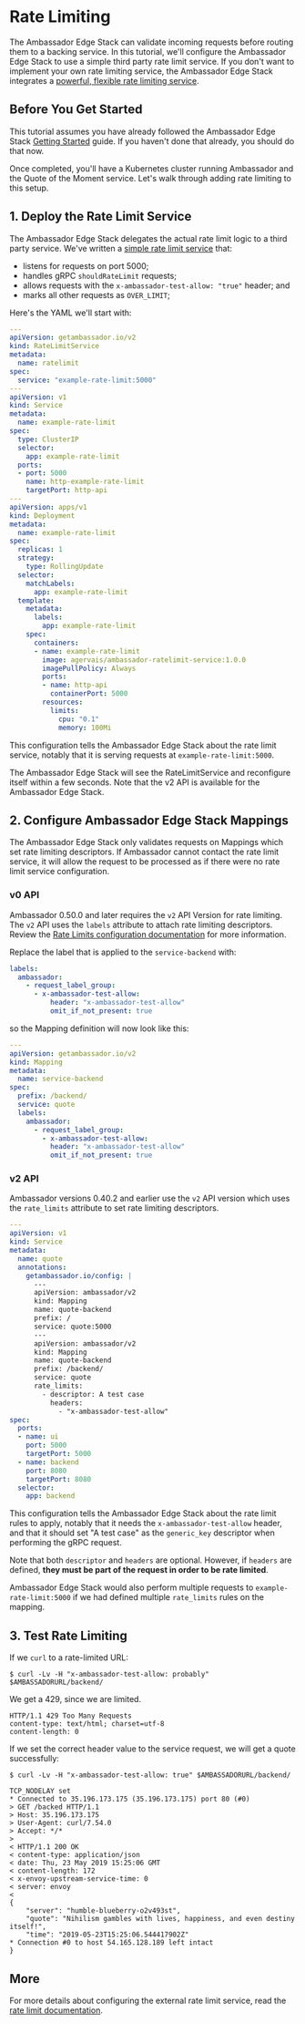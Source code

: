 # Rate Limiting

The Ambassador Edge Stack can validate incoming requests before routing them to a backing service. In this tutorial, we'll configure the Ambassador Edge Stack to use a simple third party rate limit service. If you don't want to implement your own rate limiting service, the Ambassador Edge Stack integrates a [powerful, flexible rate limiting service](../../topics/using/rate-limits/).

## Before You Get Started

This tutorial assumes you have already followed the Ambassador Edge Stack [Getting Started](../../tutorials/getting-started) guide. If you haven't done that already, you should do that now.

Once completed, you'll have a Kubernetes cluster running Ambassador and the Quote of the Moment service. Let's walk through adding rate limiting to this setup.

## 1. Deploy the Rate Limit Service

The Ambassador Edge Stack delegates the actual rate limit logic to a third party service. We've written a [simple rate limit service](https://github.com/datawire/ambassador/tree/master/docker/test-ratelimit) that:

- listens for requests on port 5000;
- handles gRPC `shouldRateLimit` requests;
- allows requests with the `x-ambassador-test-allow: "true"` header; and
- marks all other requests as `OVER_LIMIT`;

Here's the YAML we'll start with:

```yaml
---
apiVersion: getambassador.io/v2
kind: RateLimitService
metadata:
  name: ratelimit
spec:
  service: "example-rate-limit:5000"
---
apiVersion: v1
kind: Service
metadata:
  name: example-rate-limit
spec:
  type: ClusterIP
  selector:
    app: example-rate-limit
  ports:
  - port: 5000
    name: http-example-rate-limit
    targetPort: http-api
---
apiVersion: apps/v1
kind: Deployment
metadata:
  name: example-rate-limit
spec:
  replicas: 1
  strategy:
    type: RollingUpdate
  selector:
    matchLabels:
      app: example-rate-limit
  template:
    metadata:
      labels:
        app: example-rate-limit
    spec:
      containers:
      - name: example-rate-limit
        image: agervais/ambassador-ratelimit-service:1.0.0
        imagePullPolicy: Always
        ports:
        - name: http-api
          containerPort: 5000
        resources:
          limits:
            cpu: "0.1"
            memory: 100Mi
```

This configuration tells the Ambassador Edge Stack about the rate limit service, notably that it is serving requests at `example-rate-limit:5000`.

The Ambassador Edge Stack will see the RateLimitService and reconfigure itself within a few seconds. Note that the v2 API is available for the Ambassador Edge Stack.

## 2. Configure Ambassador Edge Stack Mappings

The Ambassador Edge Stack only validates requests on Mappings which set rate limiting descriptors. If Ambassador cannot contact the rate limit service, it will allow the request to be processed as if there were no rate limit service configuration.

### v0 API

Ambassador 0.50.0 and later requires the `v2` API Version for rate limiting. The `v2` API uses the `labels` attribute to attach rate limiting descriptors. Review the [Rate Limits configuration documentation](../../topics/using/rate-limits/) for more information.

Replace the label that is applied to the `service-backend` with:

```yaml
labels:
  ambassador:
    - request_label_group:
      - x-ambassador-test-allow:
          header: "x-ambassador-test-allow"
          omit_if_not_present: true
```

so the Mapping definition will now look like this:

```yaml
---
apiVersion: getambassador.io/v2
kind: Mapping
metadata:
  name: service-backend
spec:
  prefix: /backend/
  service: quote
  labels:
    ambassador:
      - request_label_group:
        - x-ambassador-test-allow:
          header: "x-ambassador-test-allow"
          omit_if_not_present: true
```

### v2 API

Ambassador versions 0.40.2 and earlier use the `v2` API version which uses the `rate_limits` attribute to set rate limiting descriptors.

```yaml
---
apiVersion: v1
kind: Service
metadata:
  name: quote
  annotations:
    getambassador.io/config: |
      ---
      apiVersion: ambassador/v2
      kind: Mapping
      name: quote-backend
      prefix: /
      service: quote:5000
      ---
      apiVersion: ambassador/v2
      kind: Mapping
      name: quote-backend
      prefix: /backend/
      service: quote
      rate_limits:
        - descriptor: A test case
          headers:
            - "x-ambassador-test-allow"
spec:
  ports:
  - name: ui
    port: 5000
    targetPort: 5000
  - name: backend
    port: 8080
    targetPort: 8080
  selector:
    app: backend
```

This configuration tells the Ambassador Edge Stack about the rate limit rules to apply, notably that it needs the `x-ambassador-test-allow` header, and that it should set "A test case" as the `generic_key` descriptor when performing the gRPC request.

Note that both `descriptor` and `headers` are optional. However, if `headers` are defined, **they must be part of the request in order to be rate limited**.

Ambassador Edge Stack would also perform multiple requests to `example-rate-limit:5000` if we had defined multiple `rate_limits` rules on the mapping.

## 3. Test Rate Limiting

If we `curl` to a rate-limited URL:

```shell
$ curl -Lv -H "x-ambassador-test-allow: probably" $AMBASSADORURL/backend/
```

We get a 429, since we are limited.

```shell
HTTP/1.1 429 Too Many Requests
content-type: text/html; charset=utf-8
content-length: 0
```

If we set the correct header value to the service request, we will get a quote successfully:

```shell
$ curl -Lv -H "x-ambassador-test-allow: true" $AMBASSADORURL/backend/

TCP_NODELAY set
* Connected to 35.196.173.175 (35.196.173.175) port 80 (#0)
> GET /backed HTTP/1.1
> Host: 35.196.173.175
> User-Agent: curl/7.54.0
> Accept: */*
>
< HTTP/1.1 200 OK
< content-type: application/json
< date: Thu, 23 May 2019 15:25:06 GMT
< content-length: 172
< x-envoy-upstream-service-time: 0
< server: envoy
<
{
    "server": "humble-blueberry-o2v493st",
    "quote": "Nihilism gambles with lives, happiness, and even destiny itself!",
    "time": "2019-05-23T15:25:06.544417902Z"
* Connection #0 to host 54.165.128.189 left intact
}
```

## More

For more details about configuring the external rate limit service, read the [rate limit documentation](../../topics/using/rate-limits/).
